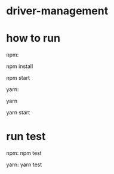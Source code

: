# driver-management

# how to run

npm:

  npm install

  npm start
  
yarn: 

  yarn

  yarn start

# run test

npm:
  npm test
  
yarn:
  yarn test
